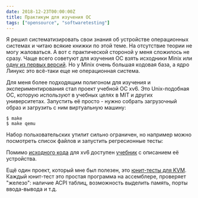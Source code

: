 ```yaml
---
date: 2018-12-23T00:00:00Z
title: Практикум для изучения ОС
tags: ["opensource", "softwaretesting"]
---
```


Я решил систематизировать свои знания об устройстве операционных системах и
читаю всякие книжки по этой теме. На отсутствие теории не могу жаловаться. А
вот с практической стороной у меня сложилось не сразу. Чаще всего советуют для
изучения ОС взять исходники Minix или [одну из первых
версий](https://www.kernel.org/pub/linux/kernel/Historic/). Но у Minix очень
большая кодовая база, а ядро Линукс это всё-таки еще не операционная
система.

Для меня более подходящим полигоном для изучения и экспериментирования стал
проект учебной ОС xv6. Это Unix-подобная ОС, которую используют в учебных целях
в MIT и других университетах. Запустить её просто - нужно собрать загрузочный
образ и загрузить с ним виртуальную машину:

```
$ make
$ make qemu
```

Набор польховательских утилит сильно ограничен, но например можно посмотреть список файлов и
запустить регресионные тесты:

<script type="text/javascript" src="https://asciinema.org/a/142768.js" id="asciicast-142768" async></script>

Помимо [исходного кода](https://github.com/mit-pdos/xv6-public) для xv6
доступен
[учебник](https://tc.gtisc.gatech.edu/cs3210/2017/spring/r/xv6-rev8-book.pdf) с
описанием её устройства.

Ещё один проект, который мне был полезен, это [юнит-тесты для
KVM](https://www.linux-kvm.org/page/KVM-unit-tests). Каждый юнит-тест это
простая программа на ассемблере, проверяет "железо": наличие
ACPI таблиц, возможность выделить память, порты ввода-вывода и т.д.
